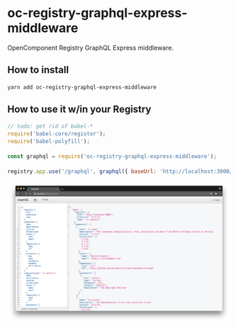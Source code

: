 # oc-registry-graphql-express-middleware

OpenComponent Registry GraphQL Express middleware.

## How to install

```bash
yarn add oc-registry-graphql-express-middleware
```

## How to use it w/in your Registry

```javascript
// todo: get rid of babel-*
require('babel-core/register');
require('babel-polyfill');

const graphql = require('oc-registry-graphql-express-middleware');

registry.app.use('/graphql', graphql({ baseUrl: 'http://localhost:3000/', graphiql: true }));
```

![query-registry](query-registry-v1.0.0.png "query-registry")
